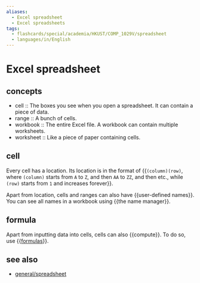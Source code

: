 ```yaml
---
aliases:
  - Excel spreadsheet
  - Excel spreadsheets
tags:
  - flashcards/special/academia/HKUST/COMP_1029V/spreadsheet
  - languages/in/English
---
```


# Excel spreadsheet

## concepts

- cell :: The boxes you see when you open a spreadsheet. It can contain a piece of data. <!--SR:!2024-02-20,15,290-->
- range :: A bunch of cells. <!--SR:!2024-02-18,13,290-->
- workbook :: The entire Excel file. A workbook can contain multiple worksheets. <!--SR:!2024-02-19,14,290-->
- worksheet :: Like a piece of paper containing cells. <!--SR:!2024-02-22,17,290-->

## cell

Every cell has a location. Its location is in the format of {{`(column)(row)`, where `(column)` starts from `A` to `Z`, and then `AA` to `ZZ`, and then etc., while `(row)` starts from `1` and increases forever}}. <!--SR:!2024-02-20,15,290-->

Apart from location, cells and ranges can also have {{user-defined names}}. You can see all names in a workbook using {{the name manager}}. <!--SR:!2024-02-21,16,290!2024-02-19,14,290-->

## formula

Apart from inputting data into cells, cells can also {{compute}}. To do so, use {{[formulas](formula.md)}}. <!--SR:!2024-02-22,17,290!2024-02-21,16,290-->

## see also

- [general/spreadsheet](../../../../general/spreadsheet.md)
